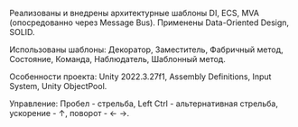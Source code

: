 Реализованы и внедрены архитектурные шаблоны DI, ECS, MVA (опосредованно через Message Bus). Применены Data-Oriented Design, SOLID.

Использованы шаблоны: Декоратор, Заместитель, Фабричный метод, Состояние, Команда, Наблюдатель, Шаблонный метод. 

Особенности проекта: Unity 2022.3.27f1, Assembly Definitions, Input System, Unity ObjectPool.

Управление: Пробел - стрельба, Left Ctrl - альтернативная стрельба, ускорение - ↑, поворот - ← →.
